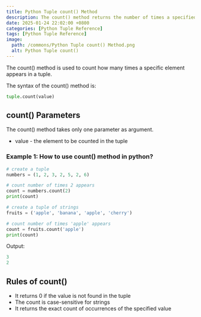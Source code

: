 ```yaml
---
title: Python Tuple count() Method
description: The count() method returns the number of times a specified value appears in a tuple.
date: 2025-01-24 22:02:00 +0800
categories: [Python Tuple Reference]
tags: [Python Tuple Reference]
image:
  path: /commons/Python Tuple count() Method.png
  alt: Python Tuple count()
---
```


<script type="text/javascript">
	atOptions = {
		'key' : '98858c4e91885e00ea9926beee01c03e',
		'format' : 'iframe',
		'height' : 90,
		'width' : 728,
		'params' : {}
	};
</script>
<script type="text/javascript" src="//www.highperformanceformat.com/98858c4e91885e00ea9926beee01c03e/invoke.js"></script>
The count() method is used to count how many times a specific element appears in a tuple.

The syntax of the count() method is:

```python
tuple.count(value)
```

<script type="text/javascript">
	atOptions = {
		'key' : '98858c4e91885e00ea9926beee01c03e',
		'format' : 'iframe',
		'height' : 90,
		'width' : 728,
		'params' : {}
	};
</script>
<script type="text/javascript" src="//www.highperformanceformat.com/98858c4e91885e00ea9926beee01c03e/invoke.js"></script>
## count() Parameters

The count() method takes only one parameter as argument.

<script type="text/javascript">
	atOptions = {
		'key' : '98858c4e91885e00ea9926beee01c03e',
		'format' : 'iframe',
		'height' : 90,
		'width' : 728,
		'params' : {}
	};
</script>
<script type="text/javascript" src="//www.highperformanceformat.com/98858c4e91885e00ea9926beee01c03e/invoke.js"></script>
* value - the element to be counted in the tuple

### Example 1: How to use count() method in python?

```python
# create a tuple
numbers = (1, 2, 3, 2, 5, 2, 6)

# count number of times 2 appears
count = numbers.count(2)
print(count)

# create a tuple of strings
fruits = ('apple', 'banana', 'apple', 'cherry')

# count number of times 'apple' appears
count = fruits.count('apple')
print(count)
```

Output:
```python
3
2
```

## Rules of count()

* It returns 0 if the value is not found in the tuple
* The count is case-sensitive for strings
* It returns the exact count of occurrences of the specified value